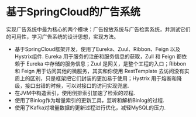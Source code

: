 # 基于SpringCloud的广告系统
实现广告系统中最为核心的两个模块：广告投放系统与广告检索系统，并测试它们的可用性，学习广告系统的设计思想，实现方法。

- 基于SpringCloud框架开发，使用了Eureka、Zuul、Ribbon、Feign 以及 Hystrix组件. Eureka 用于服务的注册和服务信息的获取，Zull 和 Feign 都依赖于 Eureka 中存储的服务信息；Zuul 是网关，是整个工程的入口；Ribbon 和 Feign 用于访问其他的微服务，其实和你使用 RestTemplate 去访问没有实质上的区别，只是框架把它们封装的更加易于使用；Hystrix 用于熔断和降级，接口出错的时候，可以对接口的访问实现兜底.
- 在JVM中构造索引，使用倒排索引加速了检索的过程.
- 使用了Binlog作为增量索引的更新工具，监听和解析Binlog的过程.
- 使用了Kafka对增量数据的更新过程进行优化，减轻MySQL的压力.
